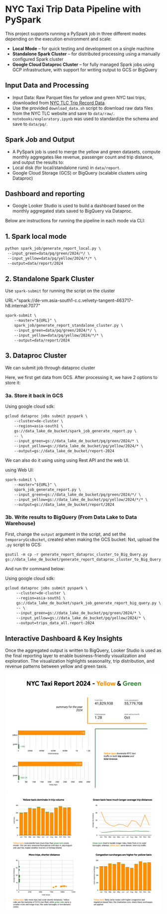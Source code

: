 # NYC Taxi Trip Data Pipeline with PySpark

This project supports running a PySpark job in three different modes depending on the execution environment and scale:

- **Local Mode** – for quick testing and development on a single machine
- **Standalone Spark Cluster** – for distributed processing using a manually configured Spark cluster
- **Google Cloud Dataproc Cluster** – for fully managed Spark jobs using GCP infrastructure, with support for writing output to GCS or BigQuery

## Input Data and Processing
- Input Data: Raw Parquet files for yellow and green NYC taxi trips, downloaded from [NYC TLC Trip Record Data](https://www.nyc.gov/site/tlc/about/tlc-trip-record-data.page).
- Use the provided `download_data.sh` script to download raw data files from the NYC TLC website and save to `data/raw/`.
- `notebooks/exploratory.ipynb` was used to standardize the schema and save to `data/pq/`.

## Spark Job and Output
- A PySpark job is used to merge the yellow and green datasets, compute monthly aggregates like revenue, passenger count and trip distance, and output the results to:
-  Local disk (for local/standalone runs) in `data/report`.
-  Google Cloud Storage (GCS) or BigQuery (scalable clusters using Dataproc)

## Dashboard and reporting
- Google Looker Studio is used to build a dashboard based on the monthly aggregated stats saved to BigQuery via Dataproc.

Below are instructions for running the pipeline in each mode via CLI:

## 1. Spark local mode

```
python spark_job/generate_report_local.py \
 --input_green=data/pq/green/2024/*/ \
 --input_yellow=data/pq/yellow/2024/*/* \
 --output=data/report/2024
```


## 2. Standalone Spark Cluster
Use `spark-submit` for running the script on the cluster

URL="spark://de-vm.asia-south1-c.c.velvety-tangent-463717-h8.internal:7077"

```
spark-submit \
    --master="${URL}" \
    spark_job/generate_report_standalone_cluster.py \
    --input_green=data/pq/green/2024/*/ \
    --input_yellow=data/pq/yellow/2024/*/* \
    --output=data/report/2024
```

## 3. Dataproc Cluster
We can submit job through dataproc cluster

Here, we first get data from GCS. After processing it, we have 2 options to store it:

### 3a. Store it back in GCS

Using google cloud sdk:
```
gcloud dataproc jobs submit pyspark \
    --cluster=de-cluster \
    --region=asia-south1 \
    gs://data_lake_de_bucket/spark_job_generate_report.py \
    -- \
    --input_green=gs://data_lake_de_bucket/pq/green/2024/* \
    --input_yellow=gs://data_lake_de_bucket/pq/yellow/2024/* \
    --output=gs://data_lake_de_bucket/report-2024
```
We can also do it using using using Rest API and the web UI.

using Web UI:
```
spark-submit \
    --master="${URL}" \
    spark_job_generate_report.py \
    --input_green=gs://data_lake_de_bucket/pq/green/2024/*/ \
    --input_yellow=gs://data_lake_de_bucket/pq/yellow/2024/*/* \
    --output=gs://data_lake_de_bucket/report/2024
```

### 3b. Write results to BigQuery (From Data Lake to Data Warehouse)

First, change the `output` argument in the script, and set the `temporaryGcsBucket`, created when making the GCS bucket:
Nxt, upload the `.py` script to GCS:

```
gsutil -m cp -r generate_report_dataproc_cluster_to_Big_Query.py gs://data_lake_de_bucket/generate_report_dataproc_cluster_to_Big_Query.py
```
And run thr command below:

Using google cloud sdk:
```
gcloud dataproc jobs submit pyspark \
     --cluster=de-cluster \
     --region=asia-south1 \
     gs://data_lake_de_bucket/spark_job_generate_report_big_query.py \
     -- \
     --input_green=gs://data_lake_de_bucket/pq/green/2024/* \
     --input_yellow=gs://data_lake_de_bucket/pq/yellow/2024/* \
     --output=trips_data_all.report-2024
```

## Interactive Dashboard & Key Insights
Once the aggregated output is written to BigQuery, Looker Studio is used as the final reporting layer to enable business-friendly visualization and exploration.
The visualization highlights seasonality, trip distribution, and revenue patterns between yellow and green taxis.

<p align="center">
<img src="looker_studio_reporting_1.png" alt="Dashboard Preview" width="800"/>
<img src="looker_studio_reporting_2.png" alt="Dashboard Preview" width="800"/>
<p align="center">
